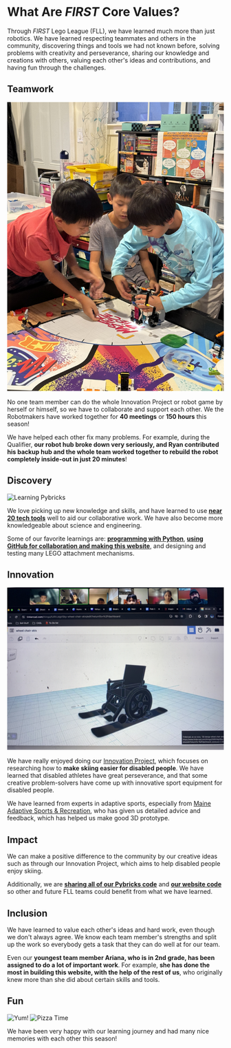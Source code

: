 # What Are _FIRST_ Core Values?

Through _FIRST_ Lego League (FLL), we have learned much more than just robotics. We have learned respecting teammates and others in the community, discovering things and tools we had not known before, solving problems with creativity and perseverance, sharing our knowledge and creations with others, valuing each other's ideas and contributions, and having fun through the challenges.

## Teamwork

![Teamwork](Media/Images/Teamwork.jpg)

No one team member can do the whole Innovation Project or robot game by herself or himself, so we have to collaborate and support each other. We the Robotmakers have worked together for __40 meetings__ or __150 hours__ this season!

We have helped each other fix many problems. For example, during the Qualifier, __our robot hub broke down very seriously, and Ryan contributed his backup hub and the whole team worked together to rebuild the robot completely inside-out in just 20 minutes__!

## Discovery

![Learning Pybricks](Media/Images/Learning-Pybricks.jpg)

We love picking up new knowledge and skills, and have learned to use [__near 20 tech tools__](Tools-We-Have-Learned) well to aid our collaborative work. We have also become more knowledgeable about science and engineering.

Some of our favorite learnings are: [__programming with Python__](Python-Programming-with-Pybricks), [__using GitHub for collaboration and making this website__](Collaborative-Coding-and-Website-Building-with-GitHub), and designing and testing many LEGO attachment mechanisms.

## Innovation

![SkiChar 3D Design](Media/Images/Innovation-Project/SkiChair/Wheelchair-Ski-Design-Presentation.jpg)

We have really enjoyed doing our [Innovation Project](Innovation-Project), which focuses on researching how to __make skiing easier for disabled people__. We have learned that disabled athletes have great perseverance, and that some creative problem-solvers have come up with innovative sport equipment for disabled people.

We have learned from experts in adaptive sports, especially from [Maine Adaptive Sports & Recreation](https://maineadaptive.org), who has given us detailed advice and feedback, which has helped us make good 3D prototype.

## Impact

We can make a positive difference to the community by our creative ideas such as through our Innovation Project, which aims to help disabled people enjoy skiing.

Additionally, we are [__sharing all of our Pybricks code__](https://github.com/Noddin-RobotMakers/RobotMakers-FLLChallenge-Masterpiece/) and [__our website code__](https://github.com/Noddin-RobotMakers/Website) so other and future FLL teams could benefit from what we have learned.

## Inclusion

We have learned to value each other's ideas and hard work, even though we don't always agree. We know each team member's strengths and split up the work so everybody gets a task that they can do well at for our team.

Even our __youngest team member Ariana, who is in 2nd grade, has been assigned to do a lot of important work__. For example, __she has done the most in building this website, with the help of the rest of us__, who originally knew more than she did about certain skills and tools.

## Fun

![Yum!](Media/Images/Yum!.jpg)
![Pizza Time](Media/Images/Pizza-Time.jpg)

We have been very happy with our learning journey and had many nice memories with each other this season!
